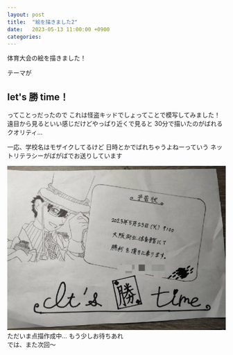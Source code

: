 ```yaml
---
layout: post
title:  "絵を描きました2"
date:   2023-05-13 11:00:00 +0900
categories: 
---
```

体育大会の絵を描きました！  

テーマが
## Iet's 勝 time！
ってことっだったので
これは怪盗キッドでしょってことで模写してみました！
遠目から見るといい感じだけどやっぱり近くで見ると
30分で描いたのがばれるクオリティ...  

一応、学校名はモザイクしてるけど
日時とかでばれちゃうよねーっていう
ネットリテラシーがばがばでお送りしています

![怪盗キッド](/assets/images/1683942212529.jpg)
ただいま点描作成中...
もう少しお待ちあれ  
では、また次回～